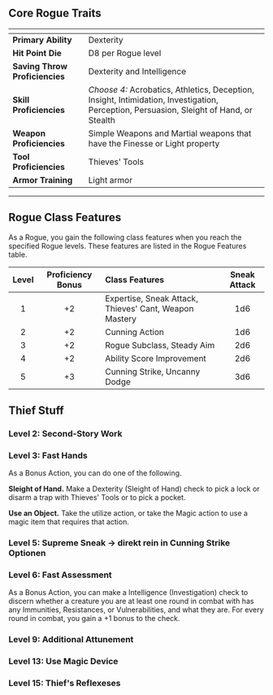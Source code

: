## Core Rogue Traits

| <!-- -->                       | <!-- -->                                                                                                                                |
| :----------------------------- | :-------------------------------------------------------------------------------------------------------------------------------------- |
| **Primary Ability**            | Dexterity                                                                                                                               |
| **Hit Point Die**              | D8 per Rogue level                                                                                                                      |
| **Saving Throw Proficiencies** | Dexterity and Intelligence                                                                                                              |
| **Skill Proficiencies**        | *Choose 4:* Acrobatics, Athletics, Deception, Insight, Intimidation, Investigation, Perception, Persuasion, Sleight of Hand, or Stealth |
| **Weapon Proficiencies**       | Simple Weapons and Martial weapons that have the Finesse or Light property                                                              |
| **Tool Proficiencies**         | Thieves' Tools                                                                                                                          |
| **Armor Training**             | Light armor                                                                                                                             |
___


## Rogue Class Features

As a Rogue, you gain the following class features when you reach the specified Rogue levels. These features are listed in the Rogue Features table.

| Level | Proficiency Bonus | Class Features                                         | Sneak Attack |
| :---: | :---------------: | :----------------------------------------------------- | :----------: |
|   1   |        +2         | Expertise, Sneak Attack, Thieves' Cant, Weapon Mastery |     1d6      |
|   2   |        +2         | Cunning Action                                         |     1d6      |
|   3   |        +2         | Rogue Subclass, Steady Aim                             |     2d6      |
|   4   |        +2         | Ability Score Improvement                              |     2d6      |
|   5   |        +3         | Cunning Strike, Uncanny Dodge                          |     3d6      |




## Thief Stuff

### Level 2: Second-Story Work

### Level 3: Fast Hands
As a Bonus Action, you can do one of the following.

**Sleight of Hand.** Make a Dexterity (Sleight of Hand) check to pick a lock or disarm a trap with Thieves' Tools or to pick a pocket.

**Use an Object.** Take the utilize action, or take the Magic action to use a magic item that requires that action.


### Level 5: Supreme Sneak -> direkt rein in Cunning Strike Optionen


### Level 6: Fast Assessment
As a Bonus Action, you can make a Intelligence (Investigation) check to discern whether a creature you are at least one round in combat with has any Immunities, Resistances, or Vulnerabilities, and what they are. For every round in combat, you gain a +1 bonus to the check.


### Level 9: Additional Attunement

### Level 13: Use Magic Device

### Level 15: Thief's Reflexeses